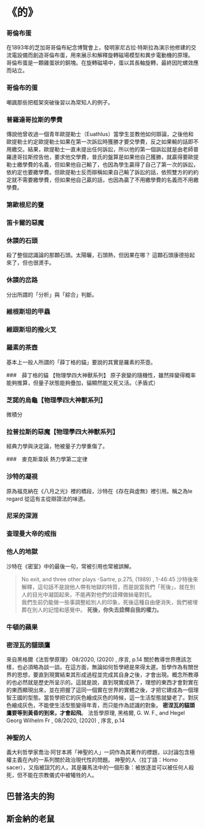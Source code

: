 # 《__的__》

### 哥倫布蛋
在1893年的芝加哥哥倫布紀念博覽會上，發明家尼古拉·特斯拉為演示他修建的交流電設備而創造哥倫布蛋，用來展示和解釋旋轉磁場模型和異步電動機的原理。  
哥倫布蛋是一顆雞蛋狀的銅塊。在旋轉磁場中，蛋以其長軸旋轉，最終因陀螺效應而站立。

### 哥倫布的蛋
嘲諷那些把框架突破後習以為常知人的例子。

### 普羅達哥拉斯的學費
傳說他曾收過一個青年歐提勒士（Euathlus）當學生並教他如何辯論，之後他和歐提勒士約定歐提勒士如果在第一次訴訟時獲勝才要交學費，反之如果輸的話即不用繳交。結果，歐提勒士一直未提出任何訴訟，所以他的第一個訴訟就是由老師普羅達哥拉斯控告他，要求他交學費，普氏的盤算是如果他自己獲勝，就贏得要歐提勒士繳學費的名義，但如果他自己輸了，也因為學生贏得了自己了第一次的訴訟，依約定也要繳學費。但歐提勒士反而辯稱如果自己輸了訴訟的話，依照雙方的約約定就不需要繳學費，但如果他自己贏的話，也因為贏了不用繳學費的名義而不用繳學費。

### 第歐根尼的甕

### 笛卡爾的惡魔

### 休謨的石頭
殺了整個認識論的那顆石頭。太陽曬，石頭熱，但因果在哪？
這顆石頭康德撿起來了，但也很燙手。

### 休謨的岔路
分出所謂的「分析」與「綜合」判斷。

### 維根斯坦的甲蟲

### 維跟斯坦的撥火叉

### 羅素的茶壺
基本上一般人所謂的「薛丁格的貓」要說的其實是羅素的茶壺。

###　薛丁格的貓 【物理學四大神獸系列】
原子衰變的隨機性，雖然摔變得概率能夠推算，但量子狀態能夠疊加，貓顯然能又死又活。（矛盾式）

### 芝諾的烏龜【物理學四大神獸系列】
微積分

### 拉普拉斯的惡魔【物理學四大神獸系列】
經典力學與決定論，牠被量子力學重傷了。

###　麥克斯韋妖
熱力學第二定律

### 沙特的凝視
原為福克納在《八月之光》裡的橋段，沙特在《存在與虛無》裡引用。稱之為le regard 從這有主從辯證法的味道。

### 尼采的深淵

### 查理曼大帝的戒指

### 他人的地獄
沙特在《密室》中的最後一句，常被引用也常被誤解。

>No exit, and three other plays -Sartre, p.275, (1989) , 1-46:45
沙特後來解釋，這句話不是說他人帶有地獄的特質，而是說當我們「死後」，就在別人的目光中凝固起來，不能再對他們的詮釋做絲毫對抗。  
我們生前仍能做一些事調整給別人的印象，死後這種自由便消失，我們被埋葬在別人的記憶和感覺中。
**死後，你失去詮釋自我的權力。**

### 牛頓的蘋果

### 密涅瓦的貓頭鷹
來自黑格爾《法哲學原理》 08/2020, (2020) , 序言, p.14
關於教導世界應該怎樣，也必須略為談一談。在這方面，無論如何哲學總是來得太遲。哲學作為有關世界的思想，要直到現實結束其形成過程並完成其自身之後，才會出現。概念所教導的也必然就是歷史所呈示的。這就是說，直到現實成熟了，理想的東西才會對實在的東西顯現出來，並在把握了這同一個實在世界的實體之後，才把它建成為一個理智王國的型態。當哲學把它的灰色繪成灰色的時候，這一生活型態就變老了。對灰色繪成灰色，不能使生活型態變得年青，而只能作為認識的對象。 **密涅瓦的貓頭鷹要等到黃昏的到來，才會起飛**。 法哲學原理, 黑格爾, G. W. F., and Hegel Georg Wilhelm Fr , 08/2020, (2020) , 序言, p.14

### 神聖的人
義大利哲學家喬治·阿甘本將「神聖的人」一詞作為其著作的標題，以討論包含極權主義在內的一系列關於政治現代性的問題。
神聖的人（拉丁語：Homo sacer），又指被詛咒的人，其是羅馬法中的一個形象：被放逐並可以被任何人殺死，但不能在宗教儀式中被犧牲的人。

## 巴普洛夫的狗

## 斯金納的老鼠
